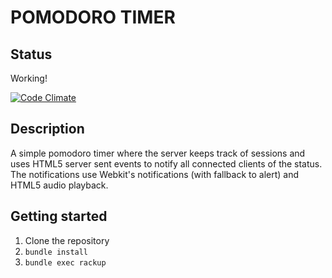 POMODORO TIMER
==============

Status
------

Working!

[![Code Climate](https://codeclimate.com/github/stevenocchipinti/pomodoro.png)](https://codeclimate.com/github/stevenocchipinti/pomodoro)


Description
-----------

A simple pomodoro timer where the server keeps track of sessions and uses HTML5
server sent events to notify all connected clients of the status.
The notifications use Webkit's notifications (with fallback to alert) and HTML5
audio playback.


Getting started
---------------

1. Clone the repository
2. `bundle install`
5. `bundle exec rackup`
